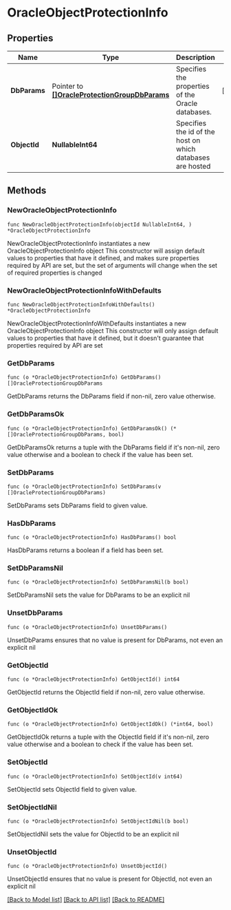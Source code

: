 # OracleObjectProtectionInfo

## Properties

Name | Type | Description | Notes
------------ | ------------- | ------------- | -------------
**DbParams** | Pointer to [**[]OracleProtectionGroupDbParams**](OracleProtectionGroupDbParams.md) | Specifies the properties of the Oracle databases. | [optional] 
**ObjectId** | **NullableInt64** | Specifies the id of the host on which databases are hosted | 

## Methods

### NewOracleObjectProtectionInfo

`func NewOracleObjectProtectionInfo(objectId NullableInt64, ) *OracleObjectProtectionInfo`

NewOracleObjectProtectionInfo instantiates a new OracleObjectProtectionInfo object
This constructor will assign default values to properties that have it defined,
and makes sure properties required by API are set, but the set of arguments
will change when the set of required properties is changed

### NewOracleObjectProtectionInfoWithDefaults

`func NewOracleObjectProtectionInfoWithDefaults() *OracleObjectProtectionInfo`

NewOracleObjectProtectionInfoWithDefaults instantiates a new OracleObjectProtectionInfo object
This constructor will only assign default values to properties that have it defined,
but it doesn't guarantee that properties required by API are set

### GetDbParams

`func (o *OracleObjectProtectionInfo) GetDbParams() []OracleProtectionGroupDbParams`

GetDbParams returns the DbParams field if non-nil, zero value otherwise.

### GetDbParamsOk

`func (o *OracleObjectProtectionInfo) GetDbParamsOk() (*[]OracleProtectionGroupDbParams, bool)`

GetDbParamsOk returns a tuple with the DbParams field if it's non-nil, zero value otherwise
and a boolean to check if the value has been set.

### SetDbParams

`func (o *OracleObjectProtectionInfo) SetDbParams(v []OracleProtectionGroupDbParams)`

SetDbParams sets DbParams field to given value.

### HasDbParams

`func (o *OracleObjectProtectionInfo) HasDbParams() bool`

HasDbParams returns a boolean if a field has been set.

### SetDbParamsNil

`func (o *OracleObjectProtectionInfo) SetDbParamsNil(b bool)`

 SetDbParamsNil sets the value for DbParams to be an explicit nil

### UnsetDbParams
`func (o *OracleObjectProtectionInfo) UnsetDbParams()`

UnsetDbParams ensures that no value is present for DbParams, not even an explicit nil
### GetObjectId

`func (o *OracleObjectProtectionInfo) GetObjectId() int64`

GetObjectId returns the ObjectId field if non-nil, zero value otherwise.

### GetObjectIdOk

`func (o *OracleObjectProtectionInfo) GetObjectIdOk() (*int64, bool)`

GetObjectIdOk returns a tuple with the ObjectId field if it's non-nil, zero value otherwise
and a boolean to check if the value has been set.

### SetObjectId

`func (o *OracleObjectProtectionInfo) SetObjectId(v int64)`

SetObjectId sets ObjectId field to given value.


### SetObjectIdNil

`func (o *OracleObjectProtectionInfo) SetObjectIdNil(b bool)`

 SetObjectIdNil sets the value for ObjectId to be an explicit nil

### UnsetObjectId
`func (o *OracleObjectProtectionInfo) UnsetObjectId()`

UnsetObjectId ensures that no value is present for ObjectId, not even an explicit nil

[[Back to Model list]](../README.md#documentation-for-models) [[Back to API list]](../README.md#documentation-for-api-endpoints) [[Back to README]](../README.md)


